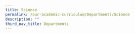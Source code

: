 ```yaml
---
title: Science
permalink: /our-academic-curriculum/Departments/Science
description: ""
third_nav_title: Departments
---
```

